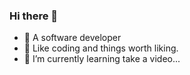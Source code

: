 ### Hi there 👋

- 🔭 A software developer
- 🤔 Like coding and things worth liking.
- 🌱 I’m currently learning take a video...
<!--
**wantnocode/wantnocode** is a ✨ _special_ ✨ repository because its `README.md` (this file) appears on your GitHub profile.

Here are some ideas to get you started:

- 🔭 I’m currently working on ...
- 🌱 I’m currently learning ...
- 👯 I’m looking to collaborate on ...
- 🤔 I’m looking for help with ...
- 💬 Ask me about ...
- 📫 How to reach me: ...
- 😄 Pronouns: ...
- ⚡ Fun fact: ...
<img align="right" src="https://github-readme-stats.vercel.app/api?username=wantnocode&show_icons=true&icon_color=ad0d52&text_color=24292e&bg_color=ffffff&hide_title=true" />
-->




